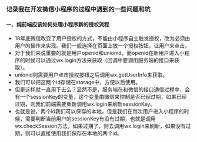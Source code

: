 ### 记录我在开发微信小程序的过程中遇到的一些问题和坑
#### 一、纯前端应该如何处理小程序新的授权流程
- 18年底微信改变了用户授权的方式，不能由小程序自主触发授权，改为必须由用户的操作来实现。我们一般选择在页面上放一个授权按钮，让用户来点击。
- 对于我们来说重要的就是用户openid和unionid，而openid在新用户进入小程序的时候可以通过wx.login方法来获取（回调中要调用服务端的接口来获取）。
- unionid则需要用户点击授权按钮之后调用wx.getUserInfo来获取。
- 我们可以把这两个id存储在storage中，方便以后使用。 
- 但是这样就一直用下去么？显然不是，服务端在和微信的接口通信过程中，会有一个sessionKey的变量，这个变量由微信来控制是否已经过期，如果已经过期，则我们前端需要重新调用wx.login来刷新sessionKey。
- 也就是说，两个id我们可以保存的本地，但是我们在每次用户进入小程序的时候，需要判断当前用户的sessionKey有没有过期，也就是调用wx.checkSession方法，如果过期了，则去调用wx.login来刷新，如果没有过期，则可以直接使用我们保存在本地的两个id。